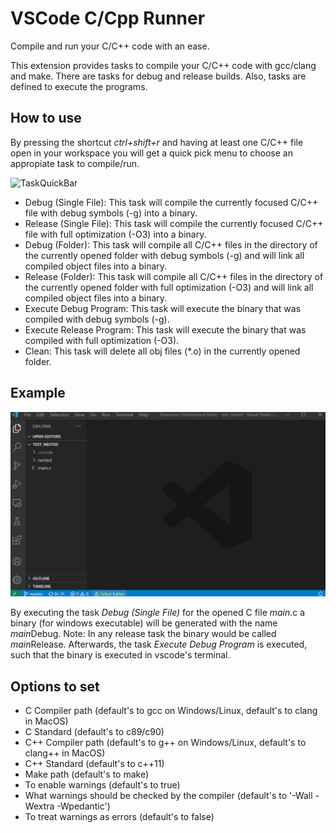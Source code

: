 # VSCode C/Cpp Runner

Compile and run your C/C++ code with an ease.

This extension provides tasks to compile your C/C++ code with gcc/clang and make.
There are tasks for debug and release builds.
Also, tasks are defined to execute the programs.

## How to use

By pressing the shortcut *ctrl+shift+r* and having at least one C/C++ file open
in your workspace you will get a quick pick menu to choose an appropiate task to
compile/run.

![TaskQuickBar](https://github.com/franneck94/Vscode-C-Cpp-Runner/blob/main/media/TaskQuickPick.png?raw=true)

- Debug (Single File): This task will compile the currently focused C/C++ file with debug symbols (-g) into a binary.
- Release (Single File): This task will compile the currently focused C/C++ file with full optimization (-O3) into a binary.
- Debug (Folder): This task will compile all C/C++ files in the directory of the currently opened folder with debug symbols (-g) and will link all compiled object files into a binary.
- Release (Folder): This task will compile all C/C++ files in the directory of the currently opened folder with full optimization (-O3) and will link all compiled object files into a binary.
- Execute Debug Program: This task will execute the binary that was compiled with debug symbols (-g).
- Execute Release Program: This task will execute the binary that was compiled with full optimization (-O3).
- Clean: This task will delete all obj files (*.o) in the currently opened folder.

## Example

![TaskQuickBar](https://github.com/franneck94/Vscode-C-Cpp-Runner/blob/main/media/ExecuteTasks.gif?raw=true)

By executing the task *Debug (Single File)* for the opened C file *main*.c a binary (for windows executable) will be generated with the name *main*Debug.
Note: In any release task the binary would be called *main*Release.
Afterwards, the task *Execute Debug Program* is executed, such that the binary is executed in vscode's terminal.

## Options to set

- C Compiler path (default's to gcc on Windows/Linux, default's to clang in MacOS)
- C Standard (default's to c89/c90)
- C++ Compiler path (default's to g++ on Windows/Linux, default's to clang++ in MacOS)
- C++ Standard (default's to c++11)
- Make path (default's to make)
- To enable warnings (default's to true)
- What warnings should be checked by the compiler (default's to '-Wall -Wextra -Wpedantic')
- To treat warnings as errors (default's to false)
